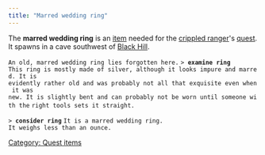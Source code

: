 ```yaml
---
title: "Marred wedding ring"
---
```


The **marred wedding ring** is an [item](item "wikilink") needed for the
[crippled ranger](Tower_Hills_Ranger_Guild "wikilink")'s
[quest](Quest#Lost_and_Found "wikilink"). It spawns in a cave southwest
of [Black Hill](Black_Hill "wikilink").

`An old, marred wedding ring lies forgotten here.`
`> `**`examine ring`**
`This ring is mostly made of silver, although it looks impure and marred. It is`
`evidently rather old and was probably not all that exquisite even when it was`
`new. It is slightly bent and can probably not be worn until someone with the`
`right tools sets it straight.`

`> `**`consider ring`**
`It is a marred wedding ring.`
`It weighs less than an ounce.`

[Category: Quest items](Category:_Quest_items "wikilink")